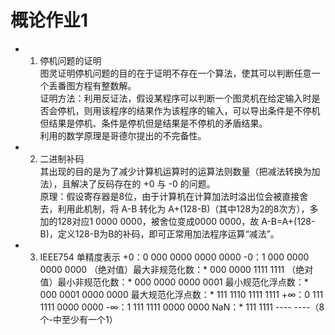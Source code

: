 # 概论作业1
 - 1. 停机问题的证明  
图灵证明停机问题的目的在于证明不存在一个算法，使其可以判断任意一个丢番图方程有整数解。  
证明方法：利用反证法，假设某程序可以判断一个图灵机在给定输入时是否会停机，则用该程序的结果作为该程序的输入，可以导出条件是不停机但结果是停机、条件是停机但是结果是不停机的矛盾结果。  
利用的数学原理是哥德尔提出的不完备性。
 - 2. 二进制补码  
 其出现的目的是为了减少计算机运算时的运算法则数量（把减法转换为加法），且解决了反码存在的 +0 与 -0 的问题。  
 原理：假设寄存器是8位，由于计算机在计算加法时溢出位会被直接舍去，利用此机制，将 A-B 转化为 A+(128-B)（其中128为2的8次方），多加的128对应1 0000 0000，被舍位变成0000 0000，故 A-B=A+(128-B)，定义128-B为B的补码，即可正常用加法程序运算“减法”。
  - 3. IEEE754 单精度表示
  +0：0 000 0000 0000 0000
  -0：1 000 0000 0000 0000
  （绝对值）最大非规范化数：* 000 0000 1111 1111
  （绝对值）最小非规范化数：* 000 0000 0000 0001
  最小规范化浮点数：* 000 0001 0000 0000
  最大规范化浮点数：* 111 1110 1111 1111
  +∞：0 111 1111 0000 0000
  -∞：1 111 1111 0000 0000
  NaN：* 111 1111 ---- ----（8个-中至少有一个1）
